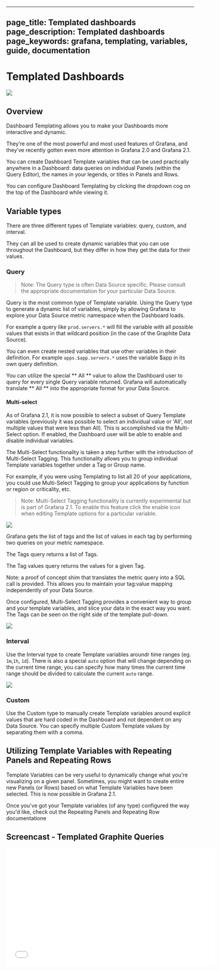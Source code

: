 ----
page_title: Templated dashboards
page_description: Templated dashboards
page_keywords: grafana, templating, variables, guide,  documentation
---

# Templated Dashboards
![](/img/v2/templating_var_list.png)

## Overview

Dashboard Templating allows you to make your Dashboards more interactive and dynamic. 

They’re one of the most powerful and most used features of Grafana, and they’ve recently gotten even more attention in Grafana 2.0 and Grafana 2.1.

You can create Dashboard Template variables that can be used practically anywhere in a Dashboard: data queries on individual Panels (within the Query Editor), the names in your legends, or titles in Panels and Rows.

You can configure Dashboard Templating by clicking the dropdown cog on the top of the Dashboard while viewing it.


## Variable types

There are three different types of Template variables: query, custom, and interval.

They can all be used to create dynamic variables that you can use throughout the Dashboard, but they differ in how they get the data for their values.


### Query

 > Note: The Query type is often Data Source specific. Please consult the appropriate documentation for your particular Data Source.

Query is the most common type of Template variable. Using the Query type to generate a dynamic list of variables, simply by allowing Grafana to explore your Data Source metric namespace when the Dashboard loads.

For example a query like `prod.servers.*` will fill the variable with all possible values that exists in that wildcard position (in the case of the Graphite Data Source).

You can even create nested variables that use other variables in their definition. For example `apps.$app.servers.*` uses the variable $app in its own query definition.

You can utilize the special ** All ** value to allow the Dashboard user to query for every single Query variable returned. Grafana will automatically translate ** All ** into the appropriate format for your Data Source.

#### Multi-select
As of Grafana 2.1, it is now possible to select a subset of Query Template variables (previously it was possible to select an individual value or 'All', not multiple values that were less than All). This is accomplished via the Multi-Select option. If enabled, the Dashboard user will be able to enable and disable individual variables.

The Multi-Select functionality is taken a step further with the introduction of Multi-Select Tagging. This functionality allows you to group individual Template variables together under a Tag or Group name. 

For example, if you were using Templating to list all 20 of your applications, you could use Multi-Select Tagging to group your applications by function or region or criticality, etc. 

 > Note: Multi-Select Tagging functionality is currently experimental but is part of Grafana 2.1. To enable this feature click the enable icon when editing Template options for a particular variable.

![](/img/v2/tag_groups.jpg)

Grafana gets the list of tags and the list of values in each tag by performing two queries on your metric namespace.

The Tags query returns a list of Tags.

The Tag values query returns the values for a given Tag.

Note: a proof of concept shim that translates the metric query into a SQL call is provided. This allows you to maintain your tag:value mapping independently of your Data Source.

Once configured, Multi-Select Tagging provides a convenient way to group and your template variables, and slice your data in the exact way you want. The Tags can be seen on the right side of the template pull-down.

![](/img/v2/multi-select.gif)



### Interval

Use the Interval type to create Template variables aroundr time ranges (eg. `1m`,`1h`, `1d`). There is also a special `auto` option that will change depending on the current time range, you can specify how many times the current time range should be divided to calculate the current `auto` range.

![](/img/v2/templated_variable_parameter.png)

### Custom

Use the Custom type to manually create Template variables around explicit values that are hard coded in the Dashboard and not dependent on any Data Source. You can specify multiple Custom Template values by separating them with a comma. 

## Utilizing Template Variables with Repeating Panels and Repeating Rows

Template Variables can be very useful to dynamically change what you're visualizing on a given panel. Sometimes, you might want to create entire new Panels (or Rows) based on what Template Variables have been selected. This is now possible in Grafana 2.1.

Once you've got your Template variables (of any type) configured the way you'd like, check out the Repeating Panels and Repeating Row documentatione

## Screencast - Templated Graphite Queries

<iframe width="561" height="315" src="//www.youtube.com/embed/FhNUrueWwOk?list=PLDGkOdUX1Ujo3wHw9-z5Vo12YLqXRjzg2" frameborder="0" allowfullscreen></iframe>

